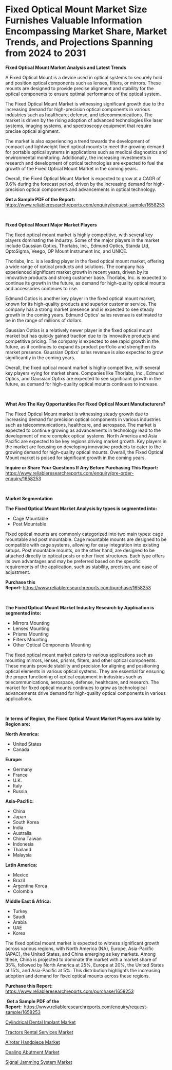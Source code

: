 <p><h1>Fixed Optical Mount Market Size Furnishes Valuable Information Encompassing Market Share, Market Trends, and Projections Spanning from 2024 to 2031</h1></p><p><strong>Fixed Optical Mount Market Analysis and Latest Trends</strong></p>
<p><p>A Fixed Optical Mount is a device used in optical systems to securely hold and position optical components such as lenses, filters, or mirrors. These mounts are designed to provide precise alignment and stability for the optical components to ensure optimal performance of the optical system.</p><p>The Fixed Optical Mount Market is witnessing significant growth due to the increasing demand for high-precision optical components in various industries such as healthcare, defense, and telecommunications. The market is driven by the rising adoption of advanced technologies like laser systems, imaging systems, and spectroscopy equipment that require precise optical alignment.</p><p>The market is also experiencing a trend towards the development of compact and lightweight fixed optical mounts to meet the growing demand for portable optical systems in applications such as medical diagnostics and environmental monitoring. Additionally, the increasing investments in research and development of optical technologies are expected to fuel the growth of the Fixed Optical Mount Market in the coming years.</p><p>Overall, the Fixed Optical Mount Market is expected to grow at a CAGR of 9.6% during the forecast period, driven by the increasing demand for high-precision optical components and advancements in optical technology.</p></p>
<p><strong>Get a Sample PDF of the Report:&nbsp;</strong> <a href="https://www.reliableresearchreports.com/enquiry/request-sample/1658253">https://www.reliableresearchreports.com/enquiry/request-sample/1658253</a></p>
<p>&nbsp;</p>
<p><strong>Fixed Optical Mount Major Market Players</strong></p>
<p><p>The fixed optical mount market is highly competitive, with several key players dominating the industry. Some of the major players in the market include Gaussian Optixs, Thorlabs, Inc., Edmund Optics, Standa Ltd, OptoSigma, Veego, OP Mount Instrument Inc, and UNICE.</p><p>Thorlabs, Inc. is a leading player in the fixed optical mount market, offering a wide range of optical products and solutions. The company has experienced significant market growth in recent years, driven by its innovative products and strong customer base. Thorlabs, Inc. is expected to continue its growth in the future, as demand for high-quality optical mounts and accessories continues to rise.</p><p>Edmund Optics is another key player in the fixed optical mount market, known for its high-quality products and superior customer service. The company has a strong market presence and is expected to see steady growth in the coming years. Edmund Optics' sales revenue is estimated to be in the range of millions of dollars.</p><p>Gaussian Optixs is a relatively newer player in the fixed optical mount market but has quickly gained traction due to its innovative products and competitive pricing. The company is expected to see rapid growth in the future, as it continues to expand its product portfolio and strengthen its market presence. Gaussian Optixs' sales revenue is also expected to grow significantly in the coming years.</p><p>Overall, the fixed optical mount market is highly competitive, with several key players vying for market share. Companies like Thorlabs, Inc., Edmund Optics, and Gaussian Optixs are expected to see significant growth in the future, as demand for high-quality optical mounts continues to increase.</p></p>
<p>&nbsp;</p>
<p><strong>What Are The Key Opportunities For Fixed Optical Mount Manufacturers?</strong></p>
<p><p>The Fixed Optical Mount market is witnessing steady growth due to increasing demand for precision optical components in various industries such as telecommunications, healthcare, and aerospace. The market is expected to continue growing as advancements in technology lead to the development of more complex optical systems. North America and Asia Pacific are expected to be key regions driving market growth. Key players in the market are focusing on developing innovative products to cater to the growing demand for high-quality optical mounts. Overall, the Fixed Optical Mount market is poised for significant growth in the coming years.</p></p>
<p><strong>Inquire or Share Your Questions If Any Before Purchasing This Report:</strong> <a href="https://www.reliableresearchreports.com/enquiry/pre-order-enquiry/1658253">https://www.reliableresearchreports.com/enquiry/pre-order-enquiry/1658253</a></p>
<p>&nbsp;</p>
<p><strong>Market Segmentation</strong></p>
<p><strong>The Fixed Optical Mount Market Analysis by types is segmented into:</strong></p>
<p><ul><li>Cage Mountable</li><li>Post Mountable</li></ul></p>
<p><p>Fixed optical mounts are commonly categorized into two main types: cage mountable and post mountable. Cage mountable mounts are designed to be compatible with cage systems, allowing for easy integration into existing setups. Post mountable mounts, on the other hand, are designed to be attached directly to optical posts or other fixed structures. Each type offers its own advantages and may be preferred based on the specific requirements of the application, such as stability, precision, and ease of adjustment.</p></p>
<p><strong>Purchase this Report:&nbsp;</strong><a href="https://www.reliableresearchreports.com/purchase/1658253">https://www.reliableresearchreports.com/purchase/1658253</a></p>
<p>&nbsp;</p>
<p><strong>The Fixed Optical Mount Market Industry Research by Application is segmented into:</strong></p>
<p><ul><li>Mirrors Mounting</li><li>Lenses Mounting</li><li>Prisms Mounting</li><li>Filters Mounting</li><li>Other Optical Components Mounting</li></ul></p>
<p><p>The fixed optical mount market caters to various applications such as mounting mirrors, lenses, prisms, filters, and other optical components. These mounts provide stability and precision for aligning and positioning optical elements in various optical systems. They are essential for ensuring the proper functioning of optical equipment in industries such as telecommunications, aerospace, defense, healthcare, and research. The market for fixed optical mounts continues to grow as technological advancements drive demand for high-quality optical components in various applications.</p></p>
<p>&nbsp;</p>
<p><strong>In terms of Region, the Fixed Optical Mount Market Players available by Region are:</strong></p>
<p>
    <p> <strong> North America: </strong>
        <ul>
            <li>United States</li>
            <li>Canada</li>
        </ul>
        </p> 
    <p> <strong> Europe: </strong>
        <ul>
            <li>Germany</li>
            <li>France</li>
            <li>U.K.</li>
            <li>Italy</li>
            <li>Russia</li>
        </ul>
        </p> 
    <p> <strong> Asia-Pacific: </strong>
        <ul>
            <li>China</li>
            <li>Japan</li>
            <li>South Korea</li>
            <li>India</li>
            <li>Australia</li>
            <li>China Taiwan</li>
            <li>Indonesia</li>
            <li>Thailand</li>
            <li>Malaysia</li>
        </ul>
        </p> 
    <p> <strong> Latin America: </strong>
        <ul>
            <li>Mexico</li>
            <li>Brazil</li>
            <li>Argentina Korea</li>
            <li>Colombia</li>
        </ul>
        </p> 
    <p> <strong> Middle East & Africa: </strong>
        <ul>
            <li>Turkey</li>
            <li>Saudi</li>
            <li>Arabia</li>
            <li>UAE</li>
            <li>Korea</li>
        </ul>
    </p>
    </p>
<p><p>The fixed optical mount market is expected to witness significant growth across various regions, with North America (NA), Europe, Asia-Pacific (APAC), the United States, and China emerging as key markets. Among these, China is projected to dominate the market with a market share of 35%, followed by North America at 25%, Europe at 20%, the United States at 15%, and Asia-Pacific at 5%. This distribution highlights the increasing adoption and demand for fixed optical mounts across these regions.</p></p>
<p><strong>Purchase this Report: </strong><a href="https://www.reliableresearchreports.com/purchase/1658253">https://www.reliableresearchreports.com/purchase/1658253</a></p>
<p>&nbsp;<strong>Get a Sample PDF of the Report:&nbsp;&nbsp;</strong><a href="https://www.reliableresearchreports.com/enquiry/request-sample/1658253">https://www.reliableresearchreports.com/enquiry/request-sample/1658253</a></p>
<p><strong></strong></p>
<p><p><a href="https://medium.com/@lilyberge344/cylindrical-dental-implant-market-the-key-to-successful-business-strategy-forecast-till-2031-8edbb65a5bdb">Cylindrical Dental Implant Market</a></p><p><a href="https://issuu.com/reportprime-2/docs/tractors-rental-services-market-size-2030.pptx">Tractors Rental Services Market</a></p><p><a href="https://medium.com/@lilyberge344/airotar-handpiece-market-outlook-industry-overview-and-forecast-2024-to-2031-c3cc6784c7cf">Airotar Handpiece Market</a></p><p><a href="https://medium.com/@lilyberge344/dealing-abutment-market-size-cagr-trends-2024-2030-29cdf1a075b8">Dealing Abutment Market</a></p><p><a href="https://issuu.com/reportprime-2/docs/signal-jamming-system-market-size-2030.pptx">Signal Jamming System Market</a></p></p>